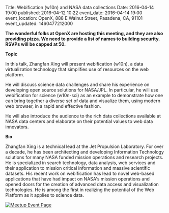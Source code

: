 Title: Webification (w10n) and NASA data collections
Date: 2016-04-14 19:00
published: 2016-04-12 10:22
event_date: 2016-04-14 19:00
event_location:  OpenX, 888 E Walnut Street, Pasadena, CA, 91101
event_updated: 1460477212000

**The wonderful folks at OpenX are hosting this meeting, and they are also providing pizza. We need to provide a list of names to building security. RSVPs will be capped at 50.**

  
**Topic**

In this talk, Zhangfan Xing will present webification (w10n), a data
virtualization technology that simplifies use of resources on the web
platform.

He will discuss science data challenges and share his experience on developing
open source solutions for NASA/JPL. In particular, he will use webification
for science (w10n-sci) as an example to demonstrate how one can bring together
a diverse set of data and visualize them, using modern web browser, in a rapid
and effective fashion.

He will also introduce the audience to the rich data collections available at
NASA data centers and elaborate on their potential values to web data
innovators.

**Bio**

Zhangfan Xing is a technical lead at the Jet Propulsion Laboratory.  For over
a decade, he has been architecting and developing Information Technology
solutions for many NASA funded mission operations and research projects. He is
specialized in search technology, data analysis, web services and their
application to mission critical information and massive scientific datasets.
His recent work on webification has lead to novel web-based applications that
have had impact on NASA's mission operations and opened doors for the creation
of advanced data access and visualization technologies. He is among the first
in realizing the potential of the Web Platform as it applies to science data.

[ ![Meetup Event Page]({filename}/images/meetup_logo_45.png) ](http://www.meetup.com/SGVTech/events/228957857/)
